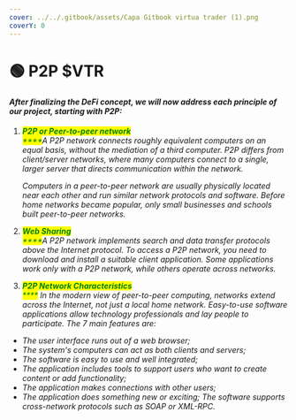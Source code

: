 ```yaml
---
cover: ../../.gitbook/assets/Capa Gitbook virtua trader (1).png
coverY: 0
---
```


# 🟢 P2P $VTR

#### _After finalizing the DeFi concept, we will now address each principle of our project, starting with P2P:_

1.  _<mark style="color:green;">**P2P or Peer-to-peer network**</mark>_\
    _<mark style="color:green;">****</mark>A P2P network connects roughly equivalent computers on an equal basis, without the mediation of a third computer. P2P differs from client/server networks, where many computers connect to a single, larger server that directs communication within the network._

    _Computers in a peer-to-peer network are usually physically located near each other and run similar network protocols and software. Before home networks became popular, only small businesses and schools built peer-to-peer networks._
2. _<mark style="color:green;">**Web Sharing**</mark>_\
   _<mark style="color:green;">****</mark>A P2P network implements search and data transfer protocols above the Internet protocol. To access a P2P network, you need to download and install a suitable client application. Some applications work only with a P2P network, while others operate across networks._
3. _<mark style="color:green;">**P2P Network Characteristics**</mark>_\
   _<mark style="color:green;">****</mark> In the modern view of peer-to-peer computing, networks extend across the Internet, not just a local home network. Easy-to-use software applications allow technology professionals and lay people to participate. The 7 main features are:_

* _The user interface runs out of a web browser;_&#x20;
* _The system's computers can act as both clients and servers;_&#x20;
* _The software is easy to use and well integrated;_&#x20;
* _The application includes tools to support users who want to create content or add functionality;_&#x20;
* _The application makes connections with other users;_&#x20;
* _The application does something new or exciting; The software supports cross-network protocols such as SOAP or XML-RPC._
